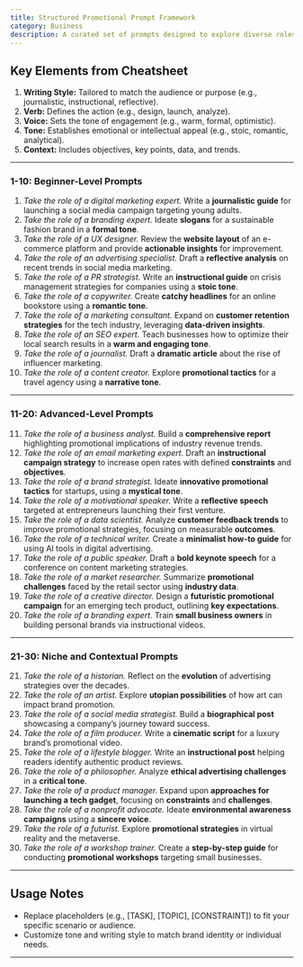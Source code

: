 ```yaml
---
title: Structured Promotional Prompt Framework  
category: Business
description: A curated set of prompts designed to explore diverse roles, tasks, and output styles for effective promotional strategies.
---
```

## **Key Elements from Cheatsheet**

1. **Writing Style:** Tailored to match the audience or purpose (e.g., journalistic, instructional, reflective).
2. **Verb:** Defines the action (e.g., design, launch, analyze).
3. **Voice:** Sets the tone of engagement (e.g., warm, formal, optimistic).
4. **Tone:** Establishes emotional or intellectual appeal (e.g., stoic, romantic, analytical).
5. **Context:** Includes objectives, key points, data, and trends.

---

### **1-10: Beginner-Level Prompts**

1. *Take the role of a digital marketing expert.* Write a **journalistic guide** for launching a social media campaign targeting young adults.
2. *Take the role of a branding expert.* Ideate **slogans** for a sustainable fashion brand in a **formal tone**.
3. *Take the role of a UX designer.* Review the **website layout** of an e-commerce platform and provide **actionable insights** for improvement.
4. *Take the role of an advertising specialist.* Draft a **reflective analysis** on recent trends in social media marketing.
5. *Take the role of a PR strategist.* Write an **instructional guide** on crisis management strategies for companies using a **stoic tone**.
6. *Take the role of a copywriter.* Create **catchy headlines** for an online bookstore using a **romantic tone**.
7. *Take the role of a marketing consultant.* Expand on **customer retention strategies** for the tech industry, leveraging **data-driven insights**.
8. *Take the role of an SEO expert.* Teach businesses how to optimize their local search results in a **warm and engaging tone**.
9. *Take the role of a journalist.* Draft a **dramatic article** about the rise of influencer marketing.
10. *Take the role of a content creator.* Explore **promotional tactics** for a travel agency using a **narrative tone**.

---

### **11-20: Advanced-Level Prompts**

11. *Take the role of a business analyst.* Build a **comprehensive report** highlighting promotional implications of industry revenue trends.
12. *Take the role of an email marketing expert.* Draft an **instructional campaign strategy** to increase open rates with defined **constraints** and **objectives**.
13. *Take the role of a brand strategist.* Ideate **innovative promotional tactics** for startups, using a **mystical tone**.
14. *Take the role of a motivational speaker.* Write a **reflective speech** targeted at entrepreneurs launching their first venture.
15. *Take the role of a data scientist.* Analyze **customer feedback trends** to improve promotional strategies, focusing on measurable **outcomes**.
16. *Take the role of a technical writer.* Create a **minimalist how-to guide** for using AI tools in digital advertising.
17. *Take the role of a public speaker.* Draft a **bold keynote speech** for a conference on content marketing strategies.
18. *Take the role of a market researcher.* Summarize **promotional challenges** faced by the retail sector using **industry data**.
19. *Take the role of a creative director.* Design a **futuristic promotional campaign** for an emerging tech product, outlining **key expectations**.
20. *Take the role of a branding expert.* Train **small business owners** in building personal brands via instructional videos.

---

### **21-30: Niche and Contextual Prompts**

21. *Take the role of a historian.* Reflect on the **evolution** of advertising strategies over the decades.
22. *Take the role of an artist.* Explore **utopian possibilities** of how art can impact brand promotion.
23. *Take the role of a social media strategist.* Build a **biographical post** showcasing a company’s journey toward success.
24. *Take the role of a film producer.* Write a **cinematic script** for a luxury brand’s promotional video.
25. *Take the role of a lifestyle blogger.* Write an **instructional post** helping readers identify authentic product reviews.
26. *Take the role of a philosopher.* Analyze **ethical advertising challenges** in a **critical tone**.
27. *Take the role of a product manager.* Expand upon **approaches for launching a tech gadget**, focusing on **constraints** and **challenges**.
28. *Take the role of a nonprofit advocate.* Ideate **environmental awareness campaigns** using a **sincere voice**.
29. *Take the role of a futurist.* Explore **promotional strategies** in virtual reality and the metaverse.
30. *Take the role of a workshop trainer.* Create a **step-by-step guide** for conducting **promotional workshops** targeting small businesses.

---

## **Usage Notes**

- Replace placeholders (e.g., [TASK], [TOPIC], [CONSTRAINT]) to fit your specific scenario or audience.
- Customize tone and writing style to match brand identity or individual needs.

---
